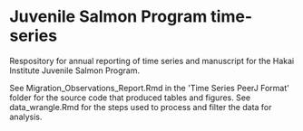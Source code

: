 # Juvenile Salmon Program time-series
Respository for annual reporting of time series and manuscript for the Hakai Institute Juvenile Salmon Program.

See Migration_Observations_Report.Rmd in the 'Time Series PeerJ Format' folder for the source code that produced tables and figures. See data_wrangle.Rmd for the steps used to process and filter the data for analysis.

